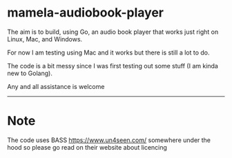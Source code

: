 # mamela-audiobook-player
The aim is to build, using Go, an audio book player that works just right on Linux, Mac, and Windows.

For now I am testing using Mac and it works but there is still a lot to do.

The code is a bit messy since I was first testing out some stuff (I am kinda new to Golang).

Any and all assistance is welcome

-------------------------------------------
# Note
The code uses BASS https://www.un4seen.com/ somewhere under the hood so please go read on their
website about licencing
